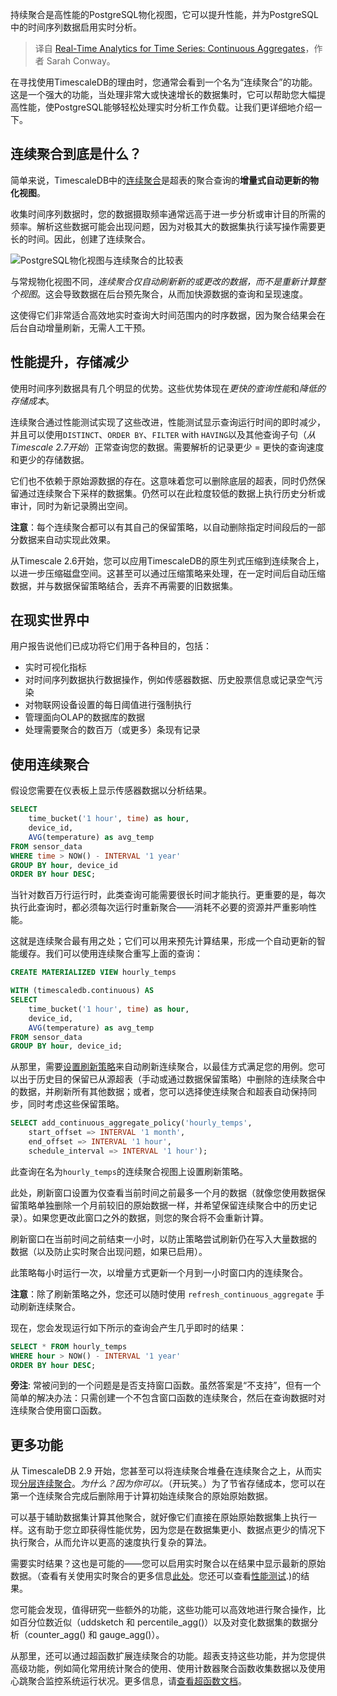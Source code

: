 
<!--
title: 实时时间序列分析：持续聚合
cover: https://www.timescale.com/blog/content/images/2024/11/Real-time-analytics-for-time-series_cont-aggregates-1.png
-->

持续聚合是高性能的PostgreSQL物化视图，它可以提升性能，并为PostgreSQL中的时间序列数据启用实时分析。

> 译自 [Real-Time Analytics for Time Series: Continuous Aggregates](https://www.timescale.com/blog/real-time-analytics-for-time-series-continuous-aggregates/)，作者 Sarah Conway。

在寻找使用TimescaleDB的理由时，您通常会看到一个名为“连续聚合”的功能。这是一个强大的功能，当处理非常大或快速增长的数据集时，它可以帮助您大幅提高性能，使PostgreSQL能够轻松处理实时分析工作负载。让我们更详细地介绍一下。

## 连续聚合到底是什么？

简单来说，TimescaleDB中的[连续聚合](https://docs.timescale.com/use-timescale/latest/continuous-aggregates/about-continuous-aggregates/?ref=timescale.com)是超表的聚合查询的**增量式自动更新的物化视图**。

收集时间序列数据时，您的数据摄取频率通常远高于进一步分析或审计目的所需的频率。解析这些数据可能会出现问题，因为对极其大的数据集执行读写操作需要更长的时间。因此，创建了连续聚合。

![PostgreSQL物化视图与连续聚合的比较表](https://www.timescale.com/blog/content/images/2024/11/Real-Time-Analytics-for-Time-Series_Continuous-aggregates-vs-materialized-views.png)

与常规物化视图不同，*连续聚合仅自动刷新新的或更改的数据，而不是重新计算整个视图*。这会导致数据在后台预先聚合，从而加快源数据的查询和呈现速度。

这使得它们非常适合高效地实时查询大时间范围内的时序数据，因为聚合结果会在后台自动增量刷新，无需人工干预。

## 性能提升，存储减少

使用时间序列数据具有几个明显的优势。这些优势体现在*更快的查询性能*和*降低的存储成本*。

连续聚合通过性能测试实现了这些改进，性能测试显示查询运行时间的即时减少，并且可以使用`DISTINCT`、`ORDER BY`、`FILTER` with `HAVING`以及其他查询子句（*从Timescale 2.7开始*）正常查询您的数据。需要解析的记录更少 = 更快的查询速度和更少的存储数据。

它们也不依赖于原始源数据的存在。这意味着您可以删除底层的超表，同时仍然保留通过连续聚合下采样的数据集。仍然可以在此粒度较低的数据上执行历史分析或审计，同时为新记录腾出空间。

**注意**：每个连续聚合都可以有其自己的保留策略，以自动删除指定时间段后的一部分数据来自动实现此效果。

从Timescale 2.6开始，您可以应用TimescaleDB的原生列式压缩到连续聚合上，以进一步压缩磁盘空间。这甚至可以通过压缩策略来处理，在一定时间后自动压缩数据，并与数据保留策略结合，丢弃不再需要的旧数据集。

## 在现实世界中

用户报告说他们已成功将它们用于各种目的，包括：

- 实时可视化指标
- 对时间序列数据执行数据操作，例如传感器数据、历史股票信息或记录空气污染
- 对物联网设备设置的每日阈值进行强制执行
- 管理面向OLAP的数据库的数据
- 处理需要聚合的数百万（或更多）条现有记录

## 使用连续聚合

假设您需要在仪表板上显示传感器数据以分析结果。

```sql
SELECT
    time_bucket('1 hour', time) as hour,
    device_id,
    AVG(temperature) as avg_temp
FROM sensor_data
WHERE time > NOW() - INTERVAL '1 year'
GROUP BY hour, device_id
ORDER BY hour DESC;
```

当针对数百万行运行时，此类查询可能需要很长时间才能执行。更重要的是，每次执行此查询时，都必须每次运行时重新聚合——消耗不必要的资源并严重影响性能。

这就是连续聚合最有用之处；它们可以用来预先计算结果，形成一个自动更新的智能缓存。我们可以使用连续聚合重写上面的查询：

```sql
CREATE MATERIALIZED VIEW hourly_temps
```
```sql
WITH (timescaledb.continuous) AS
SELECT
    time_bucket('1 hour', time) as hour,
    device_id,
    AVG(temperature) as avg_temp
FROM sensor_data
GROUP BY hour, device_id;
```

从那里，需要[设置刷新策略](https://docs.timescale.com/use-timescale/latest/continuous-aggregates/refresh-policies/?ref=timescale.com)来自动刷新连续聚合，以最佳方式满足您的用例。您可以出于历史目的保留已从源超表（手动或通过数据保留策略）中删除的连续聚合中的数据，并刷新所有其他数据；或者，您可以选择使连续聚合和超表自动保持同步，同时考虑这些保留策略。

```sql
SELECT add_continuous_aggregate_policy('hourly_temps',
    start_offset => INTERVAL '1 month',
    end_offset => INTERVAL '1 hour',
    schedule_interval => INTERVAL '1 hour');
```

此查询在名为`hourly_temps`的连续聚合视图上设置刷新策略。

此处，刷新窗口设置为仅查看当前时间之前最多一个月的数据（就像您使用数据保留策略单独删除一个月前较旧的原始数据一样，并希望保留连续聚合中的历史记录）。如果您更改此窗口之外的数据，则您的聚合将不会重新计算。

刷新窗口在当前时间之前结束一小时，以防止策略尝试刷新仍在写入大量数据的 数据（以及防止实时聚合出现问题，如果已启用）。

此策略每小时运行一次，以增量方式更新一个月到一小时窗口内的连续聚合。

**注意**：除了刷新策略之外，您还可以随时使用 `refresh_continuous_aggregate` 手动刷新连续聚合。

现在，您会发现运行如下所示的查询会产生几乎即时的结果：

```sql
SELECT * FROM hourly_temps
WHERE hour > NOW() - INTERVAL '1 year'
ORDER BY hour DESC;
```

**旁注**: 常被问到的一个问题是是否支持窗口函数。虽然答案是“不支持”，但有一个简单的解决办法：只需创建一个不包含窗口函数的连续聚合，然后在查询数据时对连续聚合使用窗口函数。

## 更多功能

从 TimescaleDB 2.9 开始，您甚至可以将连续聚合堆叠在连续聚合之上，从而实现[分层连续聚合](https://www.timescale.com/blog/an-incremental-materialized-view-on-steroids-how-we-made-continuous-aggregates-even-better/)。*为什么？因为你可以。*（开玩笑。）为了节省存储成本，您可以在第一个连续聚合完成后删除用于计算初始连续聚合的原始原始数据。

可以基于辅助数据集计算其他聚合，就好像它们直接在原始原始数据集上执行一样。这有助于您立即获得性能优势，因为您是在数据集更小、数据点更少的情况下执行聚合，从而允许以更高的速度执行复杂的算法。

需要实时结果？这也是可能的——您可以启用实时聚合以在结果中显示最新的原始数据。（查看有关使用实时聚合的更多信息[此处](https://docs.timescale.com/use-timescale/latest/continuous-aggregates/real-time-aggregates/?ref=timescale.com)。您还可以查看[性能测试](https://www.timescale.com/blog/achieving-the-best-of-both-worlds-ensuring-up-to-date-results-with-real-time-aggregation/#:~:text=Josh%20Lockerman.-,Testing%20Real%2DTime%20Aggregation,-In%20the%20following).)的结果。

您可能会发现，值得研究一些额外的功能，这些功能可以高效地进行聚合操作，比如百分位数近似（uddsketch 和 percentile_agg()）以及对变化数据集的数据分析（counter_agg() 和 gauge_agg()）。

从那里，还可以通过超函数扩展连续聚合的功能。超表支持这些功能，并为您提供高级功能，例如简化常用统计聚合的使用、使用计数器聚合函数收集数据以及使用心跳聚合监控系统运行状况。更多信息，请[查看超函数文档](https://docs.timescale.com/use-timescale/latest/hyperfunctions/?ref=timescale.com)。
